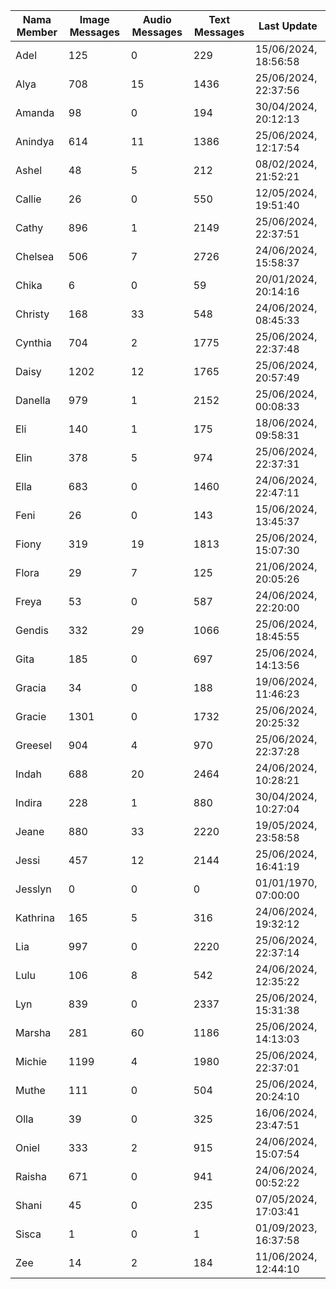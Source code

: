 | Nama Member | Image Messages | Audio Messages | Text Messages | Last Update |
| ------ | -------------- | -------------- | ------------- | ------------ |
| Adel | 125 | 0 | 229 | 15/06/2024, 18:56:58 |
| Alya | 708 | 15 | 1436 | 25/06/2024, 22:37:56 |
| Amanda | 98 | 0 | 194 | 30/04/2024, 20:12:13 |
| Anindya | 614 | 11 | 1386 | 25/06/2024, 12:17:54 |
| Ashel | 48 | 5 | 212 | 08/02/2024, 21:52:21 |
| Callie | 26 | 0 | 550 | 12/05/2024, 19:51:40 |
| Cathy | 896 | 1 | 2149 | 25/06/2024, 22:37:51 |
| Chelsea | 506 | 7 | 2726 | 24/06/2024, 15:58:37 |
| Chika | 6 | 0 | 59 | 20/01/2024, 20:14:16 |
| Christy | 168 | 33 | 548 | 24/06/2024, 08:45:33 |
| Cynthia | 704 | 2 | 1775 | 25/06/2024, 22:37:48 |
| Daisy | 1202 | 12 | 1765 | 25/06/2024, 20:57:49 |
| Danella | 979 | 1 | 2152 | 25/06/2024, 00:08:33 |
| Eli | 140 | 1 | 175 | 18/06/2024, 09:58:31 |
| Elin | 378 | 5 | 974 | 25/06/2024, 22:37:31 |
| Ella | 683 | 0 | 1460 | 24/06/2024, 22:47:11 |
| Feni | 26 | 0 | 143 | 15/06/2024, 13:45:37 |
| Fiony | 319 | 19 | 1813 | 25/06/2024, 15:07:30 |
| Flora | 29 | 7 | 125 | 21/06/2024, 20:05:26 |
| Freya | 53 | 0 | 587 | 24/06/2024, 22:20:00 |
| Gendis | 332 | 29 | 1066 | 25/06/2024, 18:45:55 |
| Gita | 185 | 0 | 697 | 25/06/2024, 14:13:56 |
| Gracia | 34 | 0 | 188 | 19/06/2024, 11:46:23 |
| Gracie | 1301 | 0 | 1732 | 25/06/2024, 20:25:32 |
| Greesel | 904 | 4 | 970 | 25/06/2024, 22:37:28 |
| Indah | 688 | 20 | 2464 | 24/06/2024, 10:28:21 |
| Indira | 228 | 1 | 880 | 30/04/2024, 10:27:04 |
| Jeane | 880 | 33 | 2220 | 19/05/2024, 23:58:58 |
| Jessi | 457 | 12 | 2144 | 25/06/2024, 16:41:19 |
| Jesslyn | 0 | 0 | 0 | 01/01/1970, 07:00:00 |
| Kathrina | 165 | 5 | 316 | 24/06/2024, 19:32:12 |
| Lia | 997 | 0 | 2220 | 25/06/2024, 22:37:14 |
| Lulu | 106 | 8 | 542 | 24/06/2024, 12:35:22 |
| Lyn | 839 | 0 | 2337 | 25/06/2024, 15:31:38 |
| Marsha | 281 | 60 | 1186 | 25/06/2024, 14:13:03 |
| Michie | 1199 | 4 | 1980 | 25/06/2024, 22:37:01 |
| Muthe | 111 | 0 | 504 | 25/06/2024, 20:24:10 |
| Olla | 39 | 0 | 325 | 16/06/2024, 23:47:51 |
| Oniel | 333 | 2 | 915 | 24/06/2024, 15:07:54 |
| Raisha | 671 | 0 | 941 | 24/06/2024, 00:52:22 |
| Shani | 45 | 0 | 235 | 07/05/2024, 17:03:41 |
| Sisca | 1 | 0 | 1 | 01/09/2023, 16:37:58 |
| Zee | 14 | 2 | 184 | 11/06/2024, 12:44:10 |
